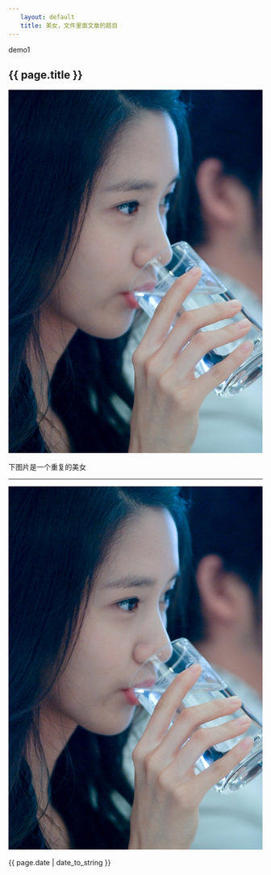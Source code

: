 ```yaml
---
　　layout: default
　　title: 美女，文件里面文章的题目
---
```

demo1
## {{ page.title }}


![此处输入图片的描述][1]


下图片是一个重复的美女


----------


![美女诶][2]

{{ page.date | date_to_string }}


  [1]: https://raw.githubusercontent.com/funzmg/picture/gh-pages/123232.jpg
  [2]: https://raw.githubusercontent.com/funzmg/picture/gh-pages/123232.jpg
